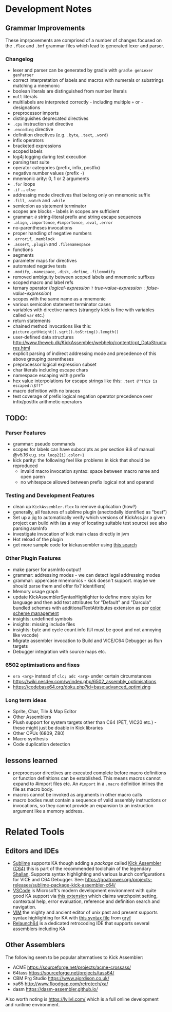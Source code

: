 # Development Notes

## Grammar Improvements

These imprpovements are comprised of a number of changes focused on the `.flex` and `.bnf` grammar files which lead to
 generated lexer and parser.

### Changelog

* lexer and parser can be generated by gradle with `gradle genLexer genParser`
* correct interpretation of labels and macros with numerals or substrings matching a mnemonic
* boolean literals are distinguished from number literals
* `null` literals 
* multilabels are interpreted correctly - including multiple `+` or `-` designations
* preprocessor imports
* distinguishes deprecated directives
* `.cpu` instruction set directive
* `.encoding` directive
* definition directives (e.g. `.byte`, `.text`, `.word`)
* infix operators
* bracketed expressions
* scoped labels
* log4j logging during test execution
* parsing test suite
* operator categories (prefix, infix, postfix)
* negative number values (prefix `-`)
* mnemonic arity: 0, 1 or 2 arguments
* `.for` loops
* `.if` ... `else` 
* addressing mode directives that belong only on mnemonic suffix
* `.fill`, `.watch` and `.while`
* semicolon as statement terminator
* scopes are blocks - labels in scopes are sufficient
* grammar: `@` string-literal prefix and string escape sequences
* `.align`, `.importonce`, `#importonce`, `.eval`, `.error`
* no-parentheses invocations
* proper handling of negative numbers
* `.errorif`, `.memblock`
* `.assert`, `.plugin` and `.filenamespace`
* functions
* segments
* parameter maps for directives
* automated negative tests
* `.modify`, `.namespace`, `.disk`, `.define`, `.filemodify`
* removed ambiguity between scoped labels and mnemonic suffixes
* scoped macro and label refs
* ternary operator (_logical-expression_ `?` _true-value-expression_ `:` _false-value-expression_)
* scopes with the same name as a mnemonic
* various semicolon statement terminator cases
* variables with directive names (strangely kick is fine with variables called `var` etc.)
* return statements
* chained method invocations like this: `picture.getHeight().sqrt().toString().length()`
* user-defined data structures http://www.theweb.dk/KickAssembler/webhelp/content/cpt_DataStructures.html
* explicit parsing of indirect addressing mode and precedence of this above grouping parentheses
* preprocessor logical expression subset
* char literals including escape chars
* namespace escaping with `@` prefix
* hex value interpolations for escape strings like this: `.text @"this is escaped:\$ff"`
* macro definition with no braces
* test coverage of prefix logical negation operator precedence over infix/postfix arithmetic operators


## TODO:

### Parser Features
* grammar: pseudo commands 
* scopes for labels can have subscripts as per section 9.8 of manual @v5.16 e.g. `sta loop2[i].color+1`
* kick parity: the following feel like problems in kick that should be reproduced
    * invalid macro invocation syntax: space between macro name and open paren
    * no whitespace allowed between prefix logical not and operand 

### Testing and Development Features

* clean up `KickAssembler.flex` to remove duplication (how?)
* generally, all features of sublime plugin (anectodally identified as "best")
* Set up a jig to automatically verify which versions of KickAss.jar a given project 
can build with (as a way of locating suitable test source) see also parsing asmInfo
* investigate invocation of kick main class directly in jvm
* Hot reload of the plugin
* get more sample code for kickassembler using 
[this search](https://github.com/search?q=BasicUpstart2%28+extension%3A.asm&type=Code)

### Other Plugin Features

* make parser for asmInfo output!
* grammar: addressing modes - we can detect legal addressing modes
* grammar: uppercase mnemonics - kick doesn't support. maybe we should parse them and offer fix?
identifiers)
* Memory usage graph
* update KickAssemblerSyntaxHighlighter to define more styles for language and then add text
attributes for "Default" and "Darcula" bundled schemes with additionalTextAttributes 
extension as per 
[color scheme management](https://jetbrains.org/intellij/sdk/docs/reference_guide/color_scheme_management.html)
* insights: undefined symbols
* insights: missing include files
* insights: byte and cycle count info (UI must be good and not annoying like vscode)
* Migrate assembler invocation to Build and VICE/C64 Debugger as Run targets
* Debugger integration with source maps etc.

### 6502 optimisations and fixes

* `ora <arg>` instead of `clc; adc <arg>` under certain circumstances
* https://wiki.nesdev.com/w/index.php/6502_assembly_optimisations
* https://codebase64.org/doku.php?id=base:advanced_optimizing

### Long term ideas

* Sprite, Char, Tile & Map Editor
* Other Assemblers
* Plush support for system targets other than C64 (PET, VIC20 etc.) - these might just be doable in Kick libraries
* Other CPUs (6809, Z80) 
* Macro synthesis
* Code duplication detection

## lessons learned

* preprocessor directives are executed complete before macro definitions or function 
definitions can be established. This means macros cannot expand to #import files etc. An 
`#import` in a `.macro` definition inlines the file as macro body.
* macros cannot be invoked as arguments in other macro calls 
* macro bodies must contain a sequence of valid assembly instructions or invocations, 
so they cannot provide an expansion to an instruction argument like a memory address.  

# Related Tools 

## Editors and IDEs 

* [Sublime](https://www.sublimetext.com/) supports KA though adding a _package_ called 
[Kick Assembler (C64)](https://sublime.wbond.net/packages/Kick%20Assembler%20%28C64%29) 
this is part of the recommended toolchain of the legendary 
[Shallan](https://www.youtube.com/c/Shallan64/videos). Supports syntax highlighting
and various launch configurations for VICE and C64 Debugger. See: 
https://goatpower.org/projects-releases/sublime-package-kick-assembler-c64/
* [VSCode](https://code.visualstudio.com/) is Microsoft's modern development environment 
with quite good KA support via [this extension](https://github.com/sanmont/vscode-kickass-studio) 
which claims watchpoint setting, contextual help, error evaluation, reference and definition
search and navigation. 
* [VIM](https://www.vim.org/) the mighty and ancient editor of unix past and present supports
syntax highlighting for KA with [this syntax file](https://bitbucket.org/gryf/kickass-syntax-vim/) 
from [gryf](https://bitbucket.org/gryf/) 
* [Relaunch64](http://www.popelganda.de/relaunch64.html) is a dedicated retrocoding IDE that 
supports several assemblers including KA

## Other Assemblers

The following seem to be popular alternatives to Kick Assembler:

* ACME https://sourceforge.net/projects/acme-crossass/
* 64tass https://sourceforge.net/projects/tass64/  
* CBM Prg Studio https://www.ajordison.co.uk/
* xa65 http://www.floodgap.com/retrotech/xa/
* dasm https://dasm-assembler.github.io/

Also worth noting is https://lvllvl.com/ which is a full online development and runtime environment.
